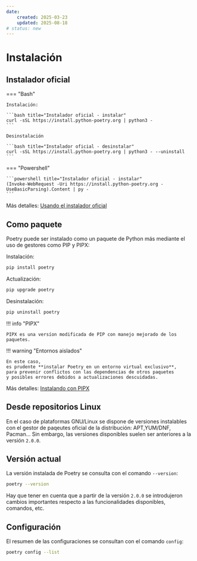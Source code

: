 ```yaml
---
date:
    created: 2025-03-23
    updated: 2025-08-18
# status: new
---
```



# Instalación


## Instalador oficial

=== "Bash"

    Instalación:

    ```bash title="Instalador oficial - instalar"
    curl -sSL https://install.python-poetry.org | python3 -
    ```

    Desinstalación

    ```bash title="Instalador oficial - desinstalar"
    curl -sSL https://install.python-poetry.org | python3 - --uninstall
    ```


=== "Powershell"

    ```powershell title="Instalador oficial - instalar"
    (Invoke-WebRequest -Uri https://install.python-poetry.org -UseBasicParsing).Content | py -
    ```


Más detalles: [Usando el instalador oficial](https://python-poetry.org/docs/#installing-with-the-official-installer)

## Como paquete

Poetry puede ser instalado como un paquete de Python más
mediante el uso de gestores como PIP y PIPX:


Instalación:

```bash title="Manejo como paquete - instalación"
pip install poetry
```

Actualización:

```bash title="Manejo como paquete - actualización"
pip upgrade poetry
```

Desinstalación:

```bash title="Manejo como paquete - desinstalación"
pip uninstall poetry
```


!!! info "PIPX"

    PIPX es una versíon modificada de PIP con manejo mejorado de los paquetes. 


!!! warning "Entornos aislados"

    En este caso,
    es prudente **instalar Poetry en un entorno virtual exclusivo**,
    para prevenir conflictos con las dependencias de otros paquetes
    y posibles errores debidos a actualizaciones descuidadas.



Más detalles: [Instalando con PIPX](https://python-poetry.org/docs/#installing-with-pipx)


## Desde repositorios Linux

En el caso de plataformas GNU/Linux
se dispone de versiones instalables
con el gestor de paqeutes oficial de la distribución:
APT,YUM/DNF, Pacman...
Sin embargo, las versiones disponibles suelen ser anteriores a la versión `2.0.0`.



## Versión actual

La versión instalada de Poetry se consulta con el comando `--version`:

```bash title="Versión de Poetry"
poetry --version
```

Hay que tener en cuenta que
a partir de la versión `2.0.0`
se introdujeron cambios importantes 
respecto a las funcionalidades disponibles, comandos, etc.


## Configuración

El resumen de las configuraciones se consultan con el comando `config`:


```bash title="Resumen de configuraciones"
poetry config --list
```

